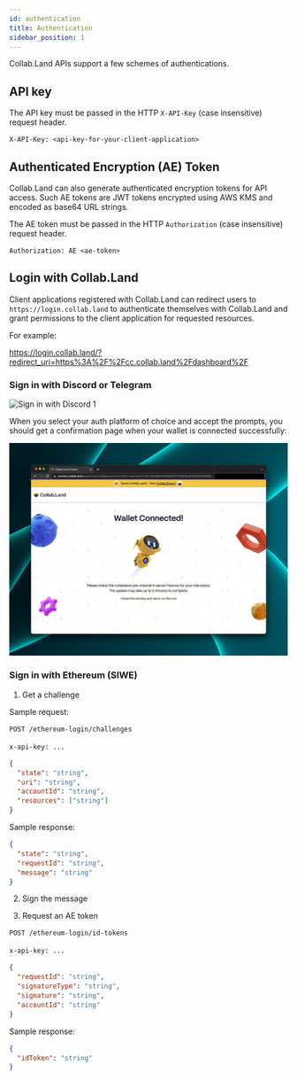 ```yaml
---
id: authentication
title: Authentication
sidebar_position: 1
---
```


Collab.Land APIs support a few schemes of authentications.

## API key

The API key must be passed in the HTTP `X-API-Key` (case insensitive) request header.

```
X-API-Key: <api-key-for-your-client-application>
```

## Authenticated Encryption (AE) Token

Collab.Land can also generate authenticated encryption tokens for API access. Such AE tokens are JWT tokens encrypted using AWS KMS and encoded as base64 URL strings.

The AE token must be passed in the HTTP `Authorization` (case insensitive) request header.

```
Authorization: AE <ae-token>
```

## Login with Collab.Land

Client applications registered with Collab.Land can redirect users to `https://login.collab.land` to authenticate themselves with Collab.Land and grant permissions to the client application for requested resources.

For example:

https://login.collab.land/?redirect_uri=https%3A%2F%2Fcc.collab.land%2Fdashboard%2F

### Sign in with Discord or Telegram

![Sign in with Discord 1](../imgs/auth1.png)

When you select your auth platform of choice and accept the prompts, you should get a confirmation page when your wallet is connected successfully:

![Sign in with Discord 2](../imgs/auth2.png)

### Sign in with Ethereum (SIWE)

1. Get a challenge

Sample request:

```
POST /ethereum-login/challenges

x-api-key: ...
```

```json
{
  "state": "string",
  "uri": "string",
  "accountId": "string",
  "resources": ["string"]
}
```

Sample response:

```json
{
  "state": "string",
  "requestId": "string",
  "message": "string"
}
```

2. Sign the message

3. Request an AE token

```
POST /ethereum-login/id-tokens

x-api-key: ...
```

```json
{
  "requestId": "string",
  "signatureType": "string",
  "signature": "string",
  "accountId": "string"
}
```

Sample response:

```json
{
  "idToken": "string"
}
```
